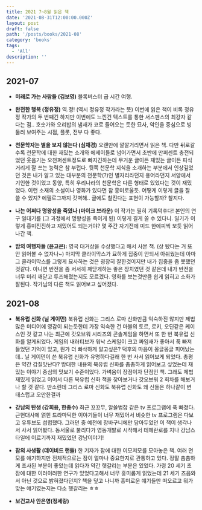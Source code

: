 ```yaml
---
title: 2021 7~8월 읽은 책
date: '2021-08-31T12:00:00.000Z'
layout: post
draft: false
path: '/posts/books/2021-08'
category: 'books'
tags:
  - 'All'
description: ''
---
```


## 2021-07

- **미래로 가는 사람들 (김보영)**
  블록버스터 급 시간 여행.

- **완전한 행복 (정유정)**
  역.정! (역시 정유정 작가라는 뜻) 이번에 읽은 책이 비록 정유정 작가의 두 번째긴 하지만 이번에도 느낀건 텍스트를 통한 서스펜스의 최강자 같다는 점.. 호숫가와 오리밥의 냄새가 코로 들어오는 듯한 묘사, 악인을 중심으로 빙 둘러 보여주는 시점, 플롯, 전부 다 좋다.

- **천문학자는 별을 보지 않는다 (심채경)**
  오랜만에 깔깔거리면서 읽은 책. 다만 뒤로갈수록 천문학에 대한 재밌는 소개와 에세이들로 넘어가면서 초반에 만퍼센트 충전되었던 웃음기는 오천퍼센트정도로 빠지긴하는데 무거운 글이든 재밌는 글이든 피식거리게 잘 쓰는 능력은 참 부럽다.
  뒷쪽 천문학 지식을 소개하는 부분에서 인상깊었던 것은 내가 알고 있는 대부분의 천문학(?)인 별자리라던지 용어라던지 서양에서 기인한 것이었고 동양, 특히 우리나라의 천문학은 다른 형태로 있었다는 것이 재밌었다. 이런 소재의 소설이나 영화가 있다면 참 흥미로울듯.
  어떻게 이렇게 글을 잘 쓸 수 있지? 에필로그까지 갓벽해.. 글에도 찰진다는 표현이 가능할까? 찰지다.

- **나는 어쩌다 명왕성을 죽였나 (마이크 브라운)**
  이 작가는 필히 기록덕후다! 본인의 연구 일대기를 (그 과정에서 명왕성을 죽이게 된) 이렇게 길게 쓸 수 있다니. 일기가 이렇게 흥미진진하고 재밌어도 되는거야? 몇 주간 자기전에 미드 한에피씩 보듯 읽어나간 책.

- **밤의 여행자들 (윤고은):**
  영국 대거상을 수상했다고 해서 사본 책. (상 탔다는 거 또 안 읽어볼 수 없자나~) 마지막 클라이막스가 묘하게 집중이 안되서 아쉬웠는데 아마 그 클라이막스를 그렇게 묘사하는 것은 굉장히 잘한것이지만 내가 집중을 좀 못했던것같다. 아니면 반전을 좀 서서히 깨닫게하는 좋은 장치였던 것 같은데 내가 반전을 너무 미리 깨닫고 루즈해졌는지도 모르겠다. 영화를 보는것만큼 쉽게 읽히고 소화가 잘된다. 작가님의 다른 책도 읽어보고 싶어졌다.

## 2021-08

- **북유럽 신화 (닐 게이먼)**
  북유럽 신화는 그리스 로마 신화만큼 익숙하진 않지만 제법 많은 미디어에 영감이 되는듯한데 가장 익숙한 건 마블의 토르, 로키, 오딘같은 케이스인 것 같고 나는 최근에 갓오브워 시리즈의 콘솔게임을 하면서 또 한 번 북유럽 신화를 알게되었다. 게임의 내러티브가 워낙 스케일이 크고 짜임새가 좋아서 푹 빠져들었던 기억이 있고, 뭔가 더 빠삭하게 알고싶은? 덕후의 마음이 몽글몽글 피어났는데.. 닐 게이먼이 쓴 북유럽 신화가 유명하다길래 한 번 사서 읽어보게 되었다. 총평은 약간 감질맛난다? 방대한 내용의 북유럽 신화를 촘촘하게 읽어보고 싶었는데 재밌는 이야기 중심의 맛보기 수준이었다. 가벼움이 장점이자 단점인 책. 그래도 제법 재밌게 읽었고 이어서 다른 북유럽 신화 책을 찾아보거나 갓오브워 2 회차를 해보거나 할 것 같다. 딴소린데 그리스 로마 신화도 북유럽 신화도 왜 신들은 하나같이 변태스럽고 오만한걸까

- **강남의 탄생 (강희용, 한종수)**
  최근 꼬꼬무, 알쓸범잡 같은 tv 프로그램에 푹 빠졌다. 근현대사에 얽힌 드라마틱한 이야기들이 너무 재밌어서 비슷한 tv 프로그램은 다보고 유튜브도 섭렵했다. 그러던 중 예전에 장바구니에만 담아두었던 이 책이 생각나서 사서 읽어봤다. 동서울로 불리다가 영동개발로 시작해서 테헤란로를 지나 강남스타일에 이르기까지 재밌었던 강남이야기!

- **잠의 사생활 (데이비드 랜들)**
  한 기자가 잠에 대한 이모저모를 모아놓은 책. 여러 면모를 얘기하지만 전체적으로는 잠이 얼마나 중요한지로 관통하고 있다. 정말 촘촘하게 조사된 부분이 좋았는데 읽다가 약간 헷갈리는 부분은 있었다. 가령 20 세기 초 잠에 대한 이러이러한 연구가 있었다고해서 너무 흥미롭게 읽었는데 21 세기 즈음와서 아닌 것으로 밝혀졌다던지? 책을 덮고 나니까 흥미로운 얘기들만 떠오르고 뭐가 맞는 얘기였는지는 다소 헷갈리는 ㅎㅎ

- **보건교사 안은영(정세랑)**
